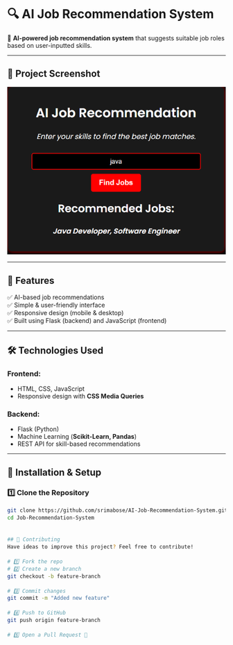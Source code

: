 # 🔍 AI Job Recommendation System  

🚀 **AI-powered job recommendation system** that suggests suitable job roles based on user-inputted skills.  

---

## 📸 Project Screenshot
![Screenshot](img.png)

---

## 📌 Features  
✅ AI-based job recommendations  
✅ Simple & user-friendly interface  
✅ Responsive design (mobile & desktop)  
✅ Built using Flask (backend) and JavaScript (frontend)  

---

## 🛠️ Technologies Used  
### **Frontend:**  
- HTML, CSS, JavaScript  
- Responsive design with **CSS Media Queries**  

### **Backend:**  
- Flask (Python)  
- Machine Learning (**Scikit-Learn, Pandas**)  
- REST API for skill-based recommendations  

---

## 🚀 Installation & Setup  

### **1️⃣ Clone the Repository**  
```bash
git clone https://github.com/srimabose/AI-Job-Recommendation-System.git
cd Job-Recommendation-System


## 🤝 Contributing  
Have ideas to improve this project? Feel free to contribute!  

# 1️⃣ Fork the repo
# 2️⃣ Create a new branch
git checkout -b feature-branch

# 3️⃣ Commit changes
git commit -m "Added new feature"

# 4️⃣ Push to GitHub
git push origin feature-branch

# 5️⃣ Open a Pull Request 🚀

